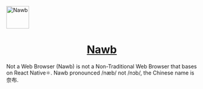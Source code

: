 <a href="#" target="_blank" rel="noopener noreferrer"><img width="60" src="https://i.loli.net/2021/11/25/ViJcsZLKF35fAm7.png" alt="Nawb" /></a>

<p align="center">
  <a href="#" target="_blank" rel="noopener noreferrer">
    <h1 align="center">Nawb</h1>
  </a>
</p>


Not a Web Browser (Nawb) is not a Non-Traditional Web Browser that bases on React Native⚛️. Nawb pronounced /næb/ not /nɔb/, the Chinese name is 奈布.
